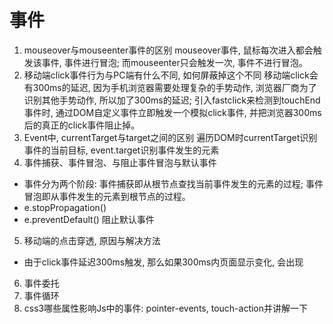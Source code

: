 # 事件

1. mouseover与mouseenter事件的区别
  mouseover事件, 鼠标每次进入都会触发该事件, 事件进行冒泡; 而mouseenter只会触发一次, 事件不进行冒泡。
2. 移动端click事件行为与PC端有什么不同, 如何屏蔽掉这个不同
  移动端click会有300ms的延迟, 因为手机浏览器需要处理复杂的手势动作, 浏览器厂商为了识别其他手势动作, 所以加了300ms的延迟; 引入fastclick来检测到touchEnd事件时, 通过DOM自定义事件立即触发一个模拟click事件, 并把浏览器300ms后的真正的click事件阻止掉。
3. Event中, currentTarget与target之间的区别
  遍历DOM时currentTarget识别事件的当前目标, event.target识别事件发生的元素
4. 事件捕获、事件冒泡、与阻止事件冒泡与默认事件
  + 事件分为两个阶段: 事件捕获即从根节点查找当前事件发生的元素的过程; 事件冒泡即从事件发生的元素到根节点的过程。
  + e.stopPropagation()
  + e.preventDefault() 阻止默认事件

5. 移动端的点击穿透, 原因与解决方法
  + 由于click事件延迟300ms触发, 那么如果300ms内页面显示变化, 会出现
6. 事件委托
7. 事件循环
8. css3哪些属性影响Js中的事件: pointer-events, touch-action并讲解一下
